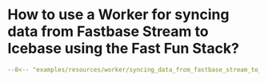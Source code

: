 # How to use a Worker for syncing data from Fastbase Stream to Icebase using the Fast Fun Stack?

```yaml title="syncing_data_from_fastbase_stream_to_icebase.yml"
--8<-- "examples/resources/worker/syncing_data_from_fastbase_stream_to_icebase.yml"
```